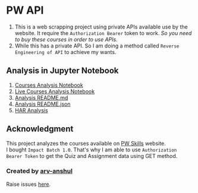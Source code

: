 # PW API

1. This is a web scrapping project using private APIs available use by the website. It require the `Authorization Bearer` token to work. _So you need to buy these courses in order to use APIs._
2. While this has a private API. So I am doing a method called `Reverse Engineering of API` to achieve my wants.

## Analysis in Jupyter Notebook

1. [Courses Analysis Notebook](./analysis/_course_analysis.ipynb)
2. [Live Courses Analysis Notebook](./analysis/live_course_analysis.ipynb)
3. [Analysis README.md](./analysis)
4. [Analysis README.json](./analysis/README.json)
5. [HAR Analysis](./analysis/website_har_analysis/)

## Acknowledgment

This project analyzes the courses available on [PW Skills](https://learn.pwskills.com/) website.  
I bought `Impact Batch 1.0`. That's why I am able to use `Authorization Bearer Token` to get the Quiz and Assignment data using GET method.

### Created by [arv-anshul](https://github.com/arv-anshul)

Raise issues [here][issue-url].

[issue-url]: https://github.com/arv-anshul/working-with-pw-api/issues
